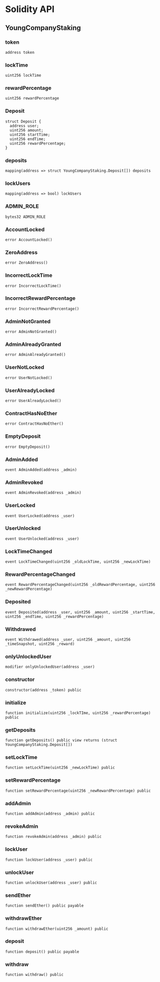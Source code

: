 # Solidity API

## YoungCompanyStaking

### token

```solidity
address token
```

### lockTime

```solidity
uint256 lockTime
```

### rewardPercentage

```solidity
uint256 rewardPercentage
```

### Deposit

```solidity
struct Deposit {
  address user;
  uint256 amount;
  uint256 startTime;
  uint256 endTime;
  uint256 rewardPercentage;
}
```

### deposits

```solidity
mapping(address => struct YoungCompanyStaking.Deposit[]) deposits
```

### lockUsers

```solidity
mapping(address => bool) lockUsers
```

### ADMIN_ROLE

```solidity
bytes32 ADMIN_ROLE
```

### AccountLocked

```solidity
error AccountLocked()
```

### ZeroAddress

```solidity
error ZeroAddress()
```

### IncorrectLockTime

```solidity
error IncorrectLockTime()
```

### IncorrectRewardPercentage

```solidity
error IncorrectRewardPercentage()
```

### AdminNotGranted

```solidity
error AdminNotGranted()
```

### AdminAlreadyGranted

```solidity
error AdminAlreadyGranted()
```

### UserNotLocked

```solidity
error UserNotLocked()
```

### UserAlreadyLocked

```solidity
error UserAlreadyLocked()
```

### ContractHasNoEther

```solidity
error ContractHasNoEther()
```

### EmptyDeposit

```solidity
error EmptyDeposit()
```

### AdminAdded

```solidity
event AdminAdded(address _admin)
```

### AdminRevoked

```solidity
event AdminRevoked(address _admin)
```

### UserLocked

```solidity
event UserLocked(address _user)
```

### UserUnlocked

```solidity
event UserUnlocked(address _user)
```

### LockTimeChanged

```solidity
event LockTimeChanged(uint256 _oldLockTime, uint256 _newLockTime)
```

### RewardPercentageChanged

```solidity
event RewardPercentageChanged(uint256 _oldRewardPercentage, uint256 _newRewardPercentage)
```

### Deposited

```solidity
event Deposited(address _user, uint256 _amount, uint256 _startTime, uint256 _endTime, uint256 _rewardPercentage)
```

### Withdrawed

```solidity
event Withdrawed(address _user, uint256 _amount, uint256 _timeSnapshot, uint256 _reward)
```

### onlyUnlockedUser

```solidity
modifier onlyUnlockedUser(address _user)
```

### constructor

```solidity
constructor(address _token) public
```

### initialize

```solidity
function initialize(uint256 _lockTIme, uint256 _rewardPercentage) public
```

### getDeposits

```solidity
function getDeposits() public view returns (struct YoungCompanyStaking.Deposit[])
```

### setLockTime

```solidity
function setLockTime(uint256 _newLockTime) public
```

### setRewardPercentage

```solidity
function setRewardPercentage(uint256 _newRewardPercentage) public
```

### addAdmin

```solidity
function addAdmin(address _admin) public
```

### revokeAdmin

```solidity
function revokeAdmin(address _admin) public
```

### lockUser

```solidity
function lockUser(address _user) public
```

### unlockUser

```solidity
function unlockUser(address _user) public
```

### sendEther

```solidity
function sendEther() public payable
```

### withdrawEther

```solidity
function withdrawEther(uint256 _amount) public
```

### deposit

```solidity
function deposit() public payable
```

### withdraw

```solidity
function withdraw() public
```

